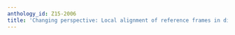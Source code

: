 ```yaml
---
anthology_id: Z15-2006
title: 'Changing perspective: Local alignment of reference frames in dialogue'
---
```

